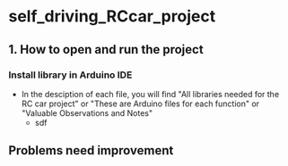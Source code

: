 # self_driving_RCcar_project
 ## 1. How to open and run the project
### Install library in Arduino IDE
   * In the desciption of each file, you will find "All libraries needed for the RC car project" or "These are Arduino files for each function" or "Valuable Observations and Notes"
     + sdf
## Problems need improvement
